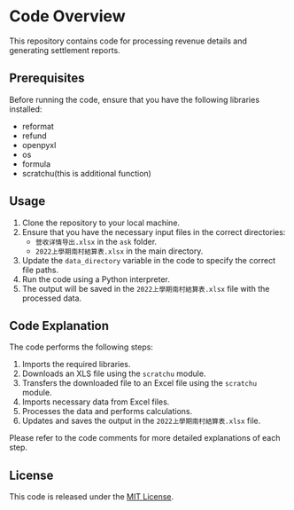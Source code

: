 # Code Overview

This repository contains code for processing revenue details and generating settlement reports.

## Prerequisites

Before running the code, ensure that you have the following libraries installed:

- reformat
- refund
- openpyxl
- os
- formula
- scratchu(this is additional function)

## Usage

1. Clone the repository to your local machine.
2. Ensure that you have the necessary input files in the correct directories:
   - `营收详情导出.xlsx` in the `ask` folder.
   - `2022上學期南村結算表.xlsx` in the main directory.
3. Update the `data_directory` variable in the code to specify the correct file paths.
4. Run the code using a Python interpreter.
5. The output will be saved in the `2022上學期南村結算表.xlsx` file with the processed data.

## Code Explanation

The code performs the following steps:

1. Imports the required libraries.
2. Downloads an XLS file using the `scratchu` module.
3. Transfers the downloaded file to an Excel file using the `scratchu` module.
4. Imports necessary data from Excel files.
5. Processes the data and performs calculations.
6. Updates and saves the output in the `2022上學期南村結算表.xlsx` file.

Please refer to the code comments for more detailed explanations of each step.

## License

This code is released under the [MIT License](LICENSE).
